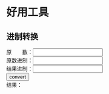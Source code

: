 # 好用工具

<script>
function number_convert() {
    var number = document.getElementById('convert-origin-number').value;
    var base   = document.getElementById('convert-number-base').value;
    var resbase= document.getElementById('convert-result-base').value;

    var base_number = parseInt(base, 10);
    var result_base_number = parseInt(resbase, 10);
    var origin_number = parseInt(number, base_number);
    var result = origin_number.toString(result_base_number);

    document.getElementById('convert-result').innerHTML = result;
}
</script>

## 进制转换

原&emsp;&emsp;数：<input id='convert-origin-number'> <br/>
原数进制：<input id='convert-number-base'> <br/>
结果进制：<input id='convert-result-base'> <br/>
<button onclick=number_convert() > convert </button> <br/>
结果：<span id='convert-result'> </span>